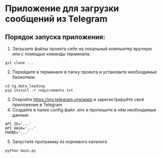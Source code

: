 # Приложение для загрузки сообщений из Telegram

## Порядок запуска приложения:
1. Загрузите файлы проекта себе на локальный компьютер вручную или с помощью команды терминала:
```
git clone ...
```
2. Перейдите в терминале в папку проекта и установите необходимые билиотеки:
```
cd tg_data_loading
pip install -r requirements.txt
```
3. Откройте https://my.telegram.org/apps и зарегистрируйте своё приложение в Telegram
4. Создайте в папке config файл .env и пропишите в нём необходимые данные:
```
API_ID='...'
API_HASH='...'
PHONE='...'
```
5. Запустите программу из корневого каталога
```
python main.py
```